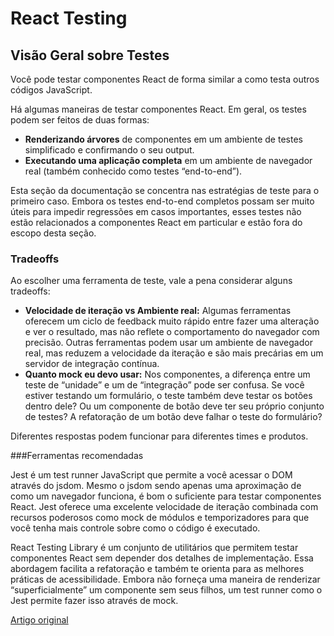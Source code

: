 # React Testing

## Visão Geral sobre Testes

Você pode testar componentes React de forma similar a como testa outros códigos JavaScript.

Há algumas maneiras de testar componentes React. Em geral, os testes podem ser feitos de duas formas:

- **Renderizando árvores** de componentes em um ambiente de testes simplificado e confirmando o seu output.
- **Executando uma aplicação completa** em um ambiente de navegador real (também conhecido como testes “end-to-end”).

Esta seção da documentação se concentra nas estratégias de teste para o primeiro caso. Embora os testes end-to-end completos possam ser muito úteis para impedir regressões em casos importantes, esses testes não estão relacionados a componentes React em particular e estão fora do escopo desta seção.

### Tradeoffs

Ao escolher uma ferramenta de teste, vale a pena considerar alguns tradeoffs:

- **Velocidade de iteração vs Ambiente real:** Algumas ferramentas oferecem um ciclo de feedback muito rápido entre fazer uma alteração e ver o resultado, mas não reflete o comportamento do navegador com precisão. Outras ferramentas podem usar um ambiente de navegador real, mas reduzem a velocidade da iteração e são mais precárias em um servidor de integração contínua.
- **Quanto mock eu devo usar:** Nos componentes, a diferença entre um teste de “unidade” e um de “integração” pode ser confusa. Se você estiver testando um formulário, o teste também deve testar os botões dentro dele? Ou um componente de botão deve ter seu próprio conjunto de testes? A refatoração de um botão deve falhar o teste do formulário?

Diferentes respostas podem funcionar para diferentes times e produtos.

###Ferramentas recomendadas

Jest é um test runner JavaScript que permite a você acessar o DOM através do jsdom. Mesmo o jsdom sendo apenas uma aproximação de como um navegador funciona, é bom o suficiente para testar componentes React. Jest oferece uma excelente velocidade de iteração combinada com recursos poderosos como mock de módulos e temporizadores para que você tenha mais controle sobre como o código é executado.

React Testing Library é um conjunto de utilitários que permitem testar componentes React sem depender dos detalhes de implementação. Essa abordagem facilita a refatoração e também te orienta para as melhores práticas de acessibilidade. Embora não forneça uma maneira de renderizar “superficialmente” um componente sem seus filhos, um test runner como o Jest permite fazer isso através de mock.

[Artigo original](https://pt-br.reactjs.org/docs/testing.html)